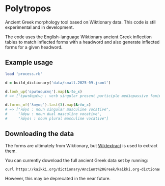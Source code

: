 # Polytropos

Ancient Greek morphology tool based on Wiktionary data. This code is still
experimental and in development.

The code uses the English-language Wiktionary ancient Greek inflection tables
to match inflected forms with a headword and also generate inflected forms
for a given headword.

## Example usage

```ruby
load 'process.rb' 

d = build_dictionary('data/small.2025-09.jsonl')

d.look_up('ερωταομενη').map(&:to_s)
# => ["ἐρωτᾰομένη : verb singular present participle mediopassive feminine"] 

d.forms_of('λογος').last(3).map(&:to_s)
# => ["λόγε : noun singular masculine vocative",
#     "λόγω : noun dual masculine vocative",
#     "λόγοι : noun plural masculine vocative"]
```

## Downloading the data

The forms are ultimately from Wiktionary, but
[Wiktextract](https://github.com/tatuylonen/wiktextract) is used to extract them.

You can currently download the full ancient Greek data set by running:

```bash
curl https://kaikki.org/dictionary/Ancient%20Greek/kaikki.org-dictionary-AncientGreek.jsonl > data/full-wiktextract-data.jsonl
```

However, this may be deprecated in the near future.
